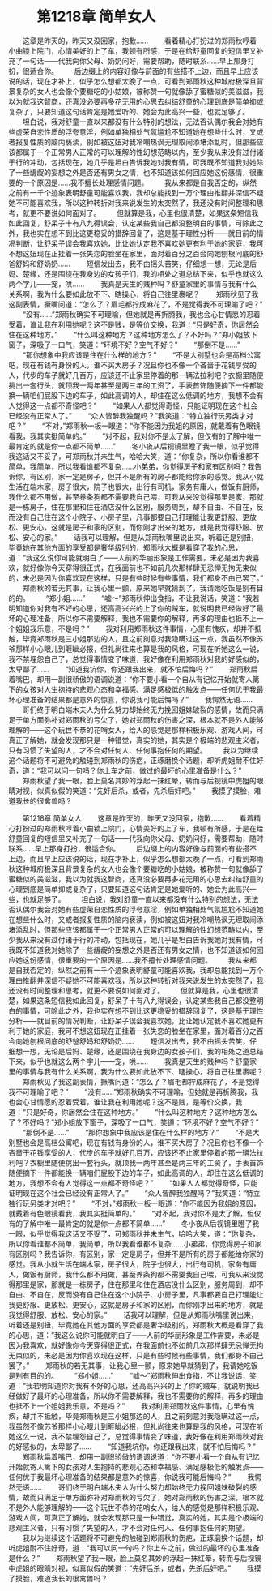 # 　　第1218章 简单女人
　　这章是昨天的，昨天又没回家，抱歉……
　　看着精心打扮过的郑雨秋哼着小曲锁上院门，心情美好的上了车，我顿有所感，于是在给舒童回复的短信里又补充了一句话——代我向你父母、奶奶问好，需要帮助，随时联系……早上那身打扮，很适合你。
　　后边缀上的内容好像与前面的有些搭不上边，而且早上应该说的话，现在才补上，似乎怎么想都太晚了一点，可看到郑雨秋这种城府极深且背景复杂的女人也会像个要糖吃的小姑娘，被称赞一句就像舔了蜜糖似的美滋滋，我以为就我这智商，还真没必要再多花无用的心思去纠结舒童的心理到底是简单抑或复杂了，只要知道这句话肯定是她爱听的、她会为此高兴一些，也就足够了。
　　坦白说，我对舒童一直以来都没有什么特别的想法，无法否认偶尔我会对她有些虚荣自恋性质的浮夸意淫，例如单独相处气氛尴尬不知道她在想些什么时，又或者报复性质的脑内亵渎，例如被这妞对我冷嘲热讽无理取闹添堵添乱时，但那些应该都属于一个正常男人正常的可以理解的性幻想范畴以内，至少我从来没有过付诸于行的冲动，包括现在，她几乎是坦白告诉我她对我有情，可我既不知道我对她除了一些龌龊的妄想之外是否还有男女之情，也不知道该如何回应她这份感情，很重要的一个原因是……我不擅长处理感情问题。
　　我从来都是自我否定的，纵然之前有一千个迹象表明舒童可能喜欢我，我却总能找到一万个理由推翻并深信不疑她不可能喜欢我，所以这种转折对我来说发生的太突然了，我还没有时间整理和思考，就更不要说如何面对了。
　　但就算是我，心里也很清楚，如果这条短信我如此回复，舒呆子十有八九得误会，认定某些我自己都没整明白的事情，可除此之外，我也实在想不到比这更稳妥的措辞回复了，这是基于理性分析——就目前的情况判断，让舒呆子误会我喜欢她，比让她认定我不喜欢她更有利于她的家庭，我可不想这妞现在正挂着一张失恋的脸坐在家里，面对着百分之百会向她刨根问底的舒爸舒妈和舒奶奶……
　　短信发出去，我不由摇头苦笑，仔细想一想，无论是后妈、楚缘，还是围绕在我身边的女孩子们，我的相处之道总结下来，似乎也就这么两个字儿——宠，哄……
　　我真是天生的贱种吗？舒童家里的事情与我有什么关系啊，我为什么要如此放不下、瞎操心，将自己往里裹呢？
　　郑雨秋见了我这副表情，撅嘴问道：“怎么了？眉毛都拧成麻花了，不是觉得我不可理喻了吧？”
　　“没有……”郑雨秋确实不可理喻，但她就是再折腾我，我也会心甘情愿的忍着受着，谁让我在利用她呢？这不是贱，是等价交换，我道：“只是好奇，你居然会住在这种地方。”
　　“什么叫这种地方？这种地方怎么了？不好吗？”郑小姐放下窗子，深吸了一口气，笑道：“环境不好？空气不好？”
　　“那倒不是……”
　　“那你想象中我应该是住在什么样的地方？”
　　“不是大别墅也会是高档公寓吧，现在有钱有身份的人，谁不买大房子？况且你也不像一个吝啬于花钱享受的人，代步的车子就好几百万，应该还不止家里停着的那一辆法拉利吧？衣橱里随便挑出一套行头，就顶我一两年甚至是两三年的工资了，手表首饰随便摘下一件都能换一辆咱们屁股下边的车子，如此高调的人，却住在这么低调的地方，我想不会有人觉得这一点都不奇怪吧？”
　　“如果人人都觉得奇怪，只能证明现在这个社会已经没有正常人了。”
　　“众人皆醉我独醒吗？”我笑道：“特立独行玩另类才对吧？”
　　“不对，”郑雨秋一板一眼道：“你不能因为我姐的原因，就戴着有色眼镜看我，我其实挺简单的。”
　　“对不起，我对你不是太了解，但仅有的了解中唯一最肯定的就是你一点都不简单……”
　　冬小夜从后视镜里瞪了我一眼，似乎觉得我这话又不妥了，可郑雨秋并未生气，哈哈大笑，道：“你复杂，所以你看谁都不简单，我简单，所以我看谁都不复杂……小弟弟，你觉得房子和家有区别吗？我告诉你，有区别，家一定是房子，但并不是所有的房子都能给你家的感觉。我从小就生活在端木家，房子很大，院子也很大，出行有司机，家务有庸人，做饭有厨师，我什么都不用做，甚至养条狗都不需要我自己喂，可我从来没觉得那里是家，那就是一栋房子，住在那里和住在酒店没什么区别，服务周到，却不自由、不自在，反而没有自己住在这个小院子、小房子里，凡事都要自己打理能让我更舒服、更放松、更安心，这就是房子和家的区别，而你刚才出来的地方，就是我觉得舒服、放松、安心的家。”
　　话我可以理解，但是从郑雨秋嘴里说出来，听着还是别扭，毕竟她在其他方面的享受都是奢华级别的，郑雨秋大概是看穿了我的心思，道：“我这么说你可能就明白了——人前的华丽形象是工作需要，未必是因为我喜欢，就好像你今天穿得很正式，在我面前也不如前几次那样肆无忌惮无拘无束似的，未必是因为你喜欢现在这样，只是有些时候有些事情，我们都身不由己罢了。”
　　郑雨秋的若无其事，让我心里一颤，原来她早就猜到了，我请她吃饭是别有目的的。
　　“郑小姐……”
　　“嘘～”郑雨秋伸出食指，不让我说话，笑道：“我若明知道你对我有不好的心思，还高高兴兴的上了你的贼车，就说明我已经做好了最坏的心理准备，所以你不需要解释，我也不需要你的解释，再多的理由也抵不上一个姐姐我乐意，不是吗？”
　　我对利用郑雨秋这件事情，心里有愧疚，却并不抵触，毕竟郑雨秋是三小姐那边的人，且之前刻意对我隐瞒过这一点，我虽然不像苏爷那样小心眼儿到睚眦必报，但礼尚往来也算是我的风格，可现在听她这么一说，我不禁埋怨自己了，总觉得事情变了味道，我好像在利用郑雨秋对我的好感似的，太卑鄙了……
　　“知道我坑你，你还跟我出来，就不怕后悔吗？”
　　郑雨秋扁着嘴巴，却用一副很骄傲的语调说道：“你不要小看一个自从有记忆开始就寄人篱下的女孩对人生抱持的悲观心态和幸福感、满足感极低的触发点——任何优于我最坏心理准备的结果都是意外的惊喜，你说我可能后悔吗？”
　　我愕然无语……
　　哥们终于明白端木夫人为什么努力却始终无力挽回姐妹破裂的感情，故而只满足于单方面弥补对郑雨秋的亏欠了，她对郑雨秋的伤害之深，根本就不是外人能够理解的——这个玩世不恭的花哨女人，给人的感觉是那样积极乐观、游戏人间，可真正了解她，就会发现那只是一种错觉，真实的她，其实是个极端的悲观主义者，只有习惯了失望的人，才不会对任何人、任何事抱任何的期望。
　　我以为继续这个话题将不可避免的触碰到郑雨秋的伤疤，正琢磨换个话题，却听虎姐耐不住好奇，道：“我可以问一句吗？你上车之前，做过的最坏的心里准备是什么？”
　　郑雨秋望了我一眼，脸上莫名其妙的浮起一抹红晕，转而与后视镜中虎姐的眼睛对视，似真似假的笑道：“先奸后杀，或者，先杀后奸吧。”
　　我摸了摸脸，难道我长的很禽兽吗？

　　第1218章 简单女人
　　这章是昨天的，昨天又没回家，抱歉……
　　看着精心打扮过的郑雨秋哼着小曲锁上院门，心情美好的上了车，我顿有所感，于是在给舒童回复的短信里又补充了一句话——代我向你父母、奶奶问好，需要帮助，随时联系……早上那身打扮，很适合你。
　　后边缀上的内容好像与前面的有些搭不上边，而且早上应该说的话，现在才补上，似乎怎么想都太晚了一点，可看到郑雨秋这种城府极深且背景复杂的女人也会像个要糖吃的小姑娘，被称赞一句就像舔了蜜糖似的美滋滋，我以为就我这智商，还真没必要再多花无用的心思去纠结舒童的心理到底是简单抑或复杂了，只要知道这句话肯定是她爱听的、她会为此高兴一些，也就足够了。
　　坦白说，我对舒童一直以来都没有什么特别的想法，无法否认偶尔我会对她有些虚荣自恋性质的浮夸意淫，例如单独相处气氛尴尬不知道她在想些什么时，又或者报复性质的脑内亵渎，例如被这妞对我冷嘲热讽无理取闹添堵添乱时，但那些应该都属于一个正常男人正常的可以理解的性幻想范畴以内，至少我从来没有过付诸于行的冲动，包括现在，她几乎是坦白告诉我她对我有情，可我既不知道我对她除了一些龌龊的妄想之外是否还有男女之情，也不知道该如何回应她这份感情，很重要的一个原因是……我不擅长处理感情问题。
　　我从来都是自我否定的，纵然之前有一千个迹象表明舒童可能喜欢我，我却总能找到一万个理由推翻并深信不疑她不可能喜欢我，所以这种转折对我来说发生的太突然了，我还没有时间整理和思考，就更不要说如何面对了。
　　但就算是我，心里也很清楚，如果这条短信我如此回复，舒呆子十有八九得误会，认定某些我自己都没整明白的事情，可除此之外，我也实在想不到比这更稳妥的措辞回复了，这是基于理性分析——就目前的情况判断，让舒呆子误会我喜欢她，比让她认定我不喜欢她更有利于她的家庭，我可不想这妞现在正挂着一张失恋的脸坐在家里，面对着百分之百会向她刨根问底的舒爸舒妈和舒奶奶……
　　短信发出去，我不由摇头苦笑，仔细想一想，无论是后妈、楚缘，还是围绕在我身边的女孩子们，我的相处之道总结下来，似乎也就这么两个字儿——宠，哄……
　　我真是天生的贱种吗？舒童家里的事情与我有什么关系啊，我为什么要如此放不下、瞎操心，将自己往里裹呢？
　　郑雨秋见了我这副表情，撅嘴问道：“怎么了？眉毛都拧成麻花了，不是觉得我不可理喻了吧？”
　　“没有……”郑雨秋确实不可理喻，但她就是再折腾我，我也会心甘情愿的忍着受着，谁让我在利用她呢？这不是贱，是等价交换，我道：“只是好奇，你居然会住在这种地方。”
　　“什么叫这种地方？这种地方怎么了？不好吗？”郑小姐放下窗子，深吸了一口气，笑道：“环境不好？空气不好？”
　　“那倒不是……”
　　“那你想象中我应该是住在什么样的地方？”
　　“不是大别墅也会是高档公寓吧，现在有钱有身份的人，谁不买大房子？况且你也不像一个吝啬于花钱享受的人，代步的车子就好几百万，应该还不止家里停着的那一辆法拉利吧？衣橱里随便挑出一套行头，就顶我一两年甚至是两三年的工资了，手表首饰随便摘下一件都能换一辆咱们屁股下边的车子，如此高调的人，却住在这么低调的地方，我想不会有人觉得这一点都不奇怪吧？”
　　“如果人人都觉得奇怪，只能证明现在这个社会已经没有正常人了。”
　　“众人皆醉我独醒吗？”我笑道：“特立独行玩另类才对吧？”
　　“不对，”郑雨秋一板一眼道：“你不能因为我姐的原因，就戴着有色眼镜看我，我其实挺简单的。”
　　“对不起，我对你不是太了解，但仅有的了解中唯一最肯定的就是你一点都不简单……”
　　冬小夜从后视镜里瞪了我一眼，似乎觉得我这话又不妥了，可郑雨秋并未生气，哈哈大笑，道：“你复杂，所以你看谁都不简单，我简单，所以我看谁都不复杂……小弟弟，你觉得房子和家有区别吗？我告诉你，有区别，家一定是房子，但并不是所有的房子都能给你家的感觉。我从小就生活在端木家，房子很大，院子也很大，出行有司机，家务有庸人，做饭有厨师，我什么都不用做，甚至养条狗都不需要我自己喂，可我从来没觉得那里是家，那就是一栋房子，住在那里和住在酒店没什么区别，服务周到，却不自由、不自在，反而没有自己住在这个小院子、小房子里，凡事都要自己打理能让我更舒服、更放松、更安心，这就是房子和家的区别，而你刚才出来的地方，就是我觉得舒服、放松、安心的家。”
　　话我可以理解，但是从郑雨秋嘴里说出来，听着还是别扭，毕竟她在其他方面的享受都是奢华级别的，郑雨秋大概是看穿了我的心思，道：“我这么说你可能就明白了——人前的华丽形象是工作需要，未必是因为我喜欢，就好像你今天穿得很正式，在我面前也不如前几次那样肆无忌惮无拘无束似的，未必是因为你喜欢现在这样，只是有些时候有些事情，我们都身不由己罢了。”
　　郑雨秋的若无其事，让我心里一颤，原来她早就猜到了，我请她吃饭是别有目的的。
　　“郑小姐……”
　　“嘘～”郑雨秋伸出食指，不让我说话，笑道：“我若明知道你对我有不好的心思，还高高兴兴的上了你的贼车，就说明我已经做好了最坏的心理准备，所以你不需要解释，我也不需要你的解释，再多的理由也抵不上一个姐姐我乐意，不是吗？”
　　我对利用郑雨秋这件事情，心里有愧疚，却并不抵触，毕竟郑雨秋是三小姐那边的人，且之前刻意对我隐瞒过这一点，我虽然不像苏爷那样小心眼儿到睚眦必报，但礼尚往来也算是我的风格，可现在听她这么一说，我不禁埋怨自己了，总觉得事情变了味道，我好像在利用郑雨秋对我的好感似的，太卑鄙了……
　　“知道我坑你，你还跟我出来，就不怕后悔吗？”
　　郑雨秋扁着嘴巴，却用一副很骄傲的语调说道：“你不要小看一个自从有记忆开始就寄人篱下的女孩对人生抱持的悲观心态和幸福感、满足感极低的触发点——任何优于我最坏心理准备的结果都是意外的惊喜，你说我可能后悔吗？”
　　我愕然无语……
　　哥们终于明白端木夫人为什么努力却始终无力挽回姐妹破裂的感情，故而只满足于单方面弥补对郑雨秋的亏欠了，她对郑雨秋的伤害之深，根本就不是外人能够理解的——这个玩世不恭的花哨女人，给人的感觉是那样积极乐观、游戏人间，可真正了解她，就会发现那只是一种错觉，真实的她，其实是个极端的悲观主义者，只有习惯了失望的人，才不会对任何人、任何事抱任何的期望。
　　我以为继续这个话题将不可避免的触碰到郑雨秋的伤疤，正琢磨换个话题，却听虎姐耐不住好奇，道：“我可以问一句吗？你上车之前，做过的最坏的心里准备是什么？”
　　郑雨秋望了我一眼，脸上莫名其妙的浮起一抹红晕，转而与后视镜中虎姐的眼睛对视，似真似假的笑道：“先奸后杀，或者，先杀后奸吧。”
　　我摸了摸脸，难道我长的很禽兽吗？
